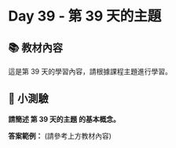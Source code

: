 # Day 39 - 第 39 天的主題

## 📚 教材內容

這是第 39 天的學習內容，請根據課程主題進行學習。

## 📝 小測驗

**請簡述 第 39 天的主題 的基本概念。**

**答案範例：** (請參考上方教材內容)
